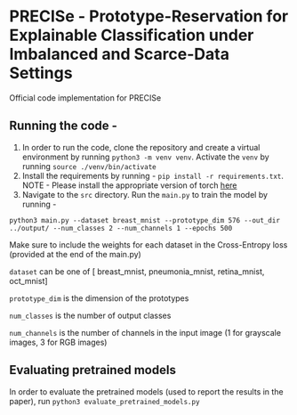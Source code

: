 # PRECISe - Prototype-Reservation for Explainable Classification under Imbalanced and Scarce-Data Settings
Official code implementation for PRECISe

## Running the code - 
1. In order to run the code, clone the repository and create a virtual environment by running `python3 -m venv venv`. Activate the `venv` by running `source ./venv/bin/activate`
2. Install the requirements by running - `pip install -r requirements.txt`. NOTE - Please install the appropriate version of torch [here](  https://pytorch.org/ )
3. Navigate to the `src` directory. Run the `main.py` to train the model by running -
```
python3 main.py --dataset breast_mnist --prototype_dim 576 --out_dir ../output/ --num_classes 2 --num_channels 1 --epochs 500
```
Make sure to include the weights for each dataset in the Cross-Entropy loss (provided at the end of the main.py)

`dataset` can be one of [ breast_mnist, pneumonia_mnist, retina_mnist, oct_mnist]

`prototype_dim` is the dimension of the prototypes

`num_classes` is the number of output classes

`num_channels` is the number of channels in the input image (1 for grayscale images, 3 for RGB images)

## Evaluating pretrained models
In order to evaluate the pretrained models (used to report the results in the paper), run `python3 evaluate_pretrained_models.py`
